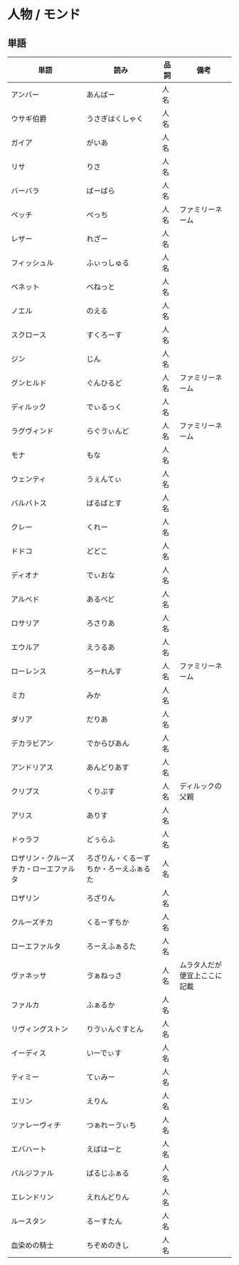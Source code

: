 # 人物 / モンド

## 単語

|単語|読み|品詞|備考|
|---|---|---|---|
|アンバー|あんばー|人名||
|ウサギ伯爵|うさぎはくしゃく|人名||
|ガイア|がいあ|人名||
|リサ|りさ|人名||
|バーバラ|ばーばら|人名||
|ペッチ|ぺっち|人名|ファミリーネーム|
|レザー|れざー|人名||
|フィッシュル|ふぃっしゅる|人名||
|ベネット|べねっと|人名||
|ノエル|のえる|人名||
|スクロース|すくろーす|人名||
|ジン|じん|人名||
|グンヒルド|ぐんひるど|人名|ファミリーネーム|
|ディルック|でぃるっく|人名||
|ラグヴィンド|らぐゔぃんど|人名|ファミリーネーム|
|モナ|もな|人名||
|ウェンティ|うぇんてぃ|人名||
|バルバトス|ばるばとす|人名||
|クレー|くれー|人名||
|ドドコ|どどこ|人名||
|ディオナ|でぃおな|人名||
|アルベド|あるべど|人名||
|ロサリア|ろさりあ|人名||
|エウルア|えうるあ|人名||
|ローレンス|ろーれんす|人名|ファミリーネーム|
|ミカ|みか|人名||
|ダリア|だりあ|人名||
|デカラビアン|でからびあん|人名||
|アンドリアス|あんどりあす|人名||
|クリプス|くりぷす|人名|ディルックの父親|
|アリス|ありす|人名||
|ドゥラフ|どぅらふ|人名||
|ロザリン・クルーズチカ・ローエファルタ|ろざりん・くるーずちか・ろーえふぁるた|人名||
|ロザリン|ろざりん|人名||
|クルーズチカ|くるーずちか|人名||
|ローエファルタ|ろーえふぁるた|人名||
|ヴァネッサ|ゔぁねっさ|人名|ムラタ人だが便宜上ここに記載|
|ファルカ|ふぁるか|人名||
|リヴィングストン|りゔぃんぐすとん|人名||
|イーディス|いーでぃす|人名||
|ティミー|てぃみー|人名||
|エリン|えりん|人名||
|ツァレーヴィチ|つぁれーゔぃち|人名||
|エバハート|えばはーと|人名||
|パルジファル|ぱるじふぁる|人名||
|エレンドリン|えれんどりん|人名||
|ルースタン|るーすたん|人名||
|血染めの騎士|ちぞめのきし|人名||